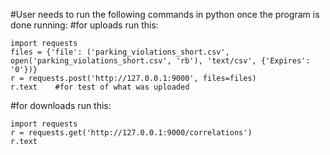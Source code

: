
#User needs to run the following commands in python once the program is done running:
#for uploads run this:
```
import requests
files = {'file': ('parking_violations_short.csv', open('parking_violations_short.csv', 'rb'), 'text/csv', {'Expires': '0'})}
r = requests.post('http://127.0.0.1:9000', files=files)
r.text    #for test of what was uploaded
```

#for downloads run this:
```
import requests
r = requests.get('http://127.0.0.1:9000/correlations')
r.text
```

